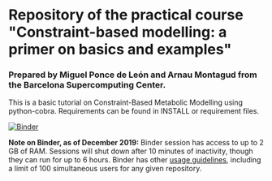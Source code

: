 # Repository of the practical course "Constraint-based modelling: a primer on basics and examples" 
### Prepared by Miguel Ponce de León and Arnau Montagud from the Barcelona Supercomputing Center.
This is a basic tutorial on Constraint-Based Metabolic Modelling using python-cobra. Requirements can be found in INSTALL or requirement files.

[![Binder](https://mybinder.org/badge_logo.svg)](https://mybinder.org/v2/gh/ArnauMontagud/cobra_cbm_tutorial/master?filepath=CBM_tutorial2.ipynb)

__Note on Binder, as of December 2019:__ Binder session has access to up to 2 GB of RAM. Sessions will shut down after 10 minutes of inactivity, though they can run for up to 6 hours. Binder has other [usage guidelines](https://mybinder.readthedocs.io/en/latest/user-guidelines.html), including a limit of 100 simultaneous users for any given repository.
